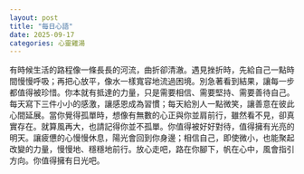 ```yaml
---
layout: post
title: "每日心語"
date: 2025-09-17
categories: 心靈雞湯
---
```


有時候生活的路程像一條長長的河流，曲折卻清澈。遇見挫折時，先給自己一點時間慢慢呼吸；再把心放平，像水一樣寬容地流過困境。別急著看到結果，讓每一步都值得被珍惜。你本就有抵達的力量，只是需要相信、需要堅持、需要善待自己。每天寫下三件小小的感激，讓感恩成為習慣；每天給別人一點微笑，讓善意在彼此心間延展。當你覺得孤單時，想像有無數的心正與你並肩前行，雖然看不見，卻真實存在。就算風再大，也請記得你並不孤單。你值得被好好對待，值得擁有光亮的明天。讓疲憊的心慢慢休息，陽光會回到你身邊；相信自己，即使微小，也能聚起改變的力量，慢慢地、穩穩地前行。放心走吧，路在你腳下，帆在心中，風會指引方向。你值得擁有日光吧。